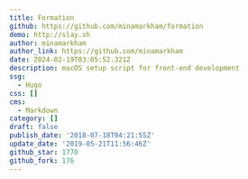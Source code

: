 ```yaml
---
title: Formation
github: https://github.com/minamarkham/formation
demo: http://slay.sh
author: minamarkham
author_link: https://github.com/minamarkham
date: 2024-02-19T03:05:52.321Z
description: macOS setup script for front-end development
ssg:
  - Hugo
css: []
cms:
  - Markdown
category: []
draft: false
publish_date: '2018-07-18T04:21:55Z'
update_date: '2019-05-21T11:56:46Z'
github_star: 1770
github_fork: 176
---
```

